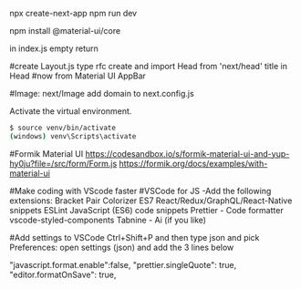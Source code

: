 npx create-next-app
npm run dev

npm install @material-ui/core

in index.js empty return

#create Layout.js
type rfc
create <Head> and
import Head from 'next/head'
title in Head
#now from Material UI
AppBar

#Image: next/Image
add domain to next.config.js

Activate the virtual environment.

```bash
$ source venv/bin/activate
(windows) venv\Scripts\activate
```

#Formik Material UI
https://codesandbox.io/s/formik-material-ui-and-yup-hy0ju?file=/src/form/Form.js
https://formik.org/docs/examples/with-material-ui

#Make coding with VScode faster
#VSCode for JS
-Add the following extensions:
Bracket Pair Colorizer
ES7 React/Redux/GraphQL/React-Native snippets
ESLint
JavaScript (ES6) code snippets
Prettier - Code formatter
vscode-styled-components
Tabnine - Ai (if you like)

#Add settings to VSCode
Ctrl+Shift+P and
then type json and pick
Preferences: open settings (json)
and add the 3 lines below

"javascript.format.enable":false,
"prettier.singleQuote": true,
"editor.formatOnSave": true,
